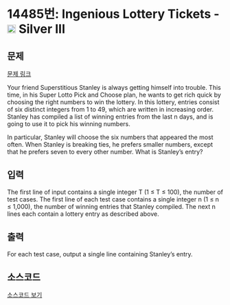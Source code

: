 # 14485번: Ingenious Lottery Tickets - <img src="https://static.solved.ac/tier_small/8.svg" style="height:20px" /> Silver III

<!-- performance -->

<!-- 문제 제출 후 깃허브에 푸시를 했을 때 제출한 코드의 성능이 입력될 공간입니다.-->

<!-- end -->

## 문제

[문제 링크](https://boj.kr/14485)


<p>Your friend Superstitious Stanley is always getting himself into trouble. This time, in his Super Lotto Pick and Choose plan, he wants to get rich quick by choosing the right numbers to win the lottery. In this lottery, entries consist of six distinct integers from 1 to 49, which are written in increasing order. Stanley has compiled a list of winning entries from the last n days, and is going to use it to pick his winning numbers.</p>

<p>In particular, Stanley will choose the six numbers that appeared the most often. When Stanley is breaking ties, he prefers smaller numbers, except that he prefers seven to every other number. What is Stanley’s entry?</p>



## 입력


<p>The first line of input contains a single integer T (1 ≤ T ≤ 100), the number of test cases. The first line of each test case contains a single integer n (1 ≤ n ≤ 1,000), the number of winning entries that Stanley compiled. The next n lines each contain a lottery entry as described above.</p>



## 출력


<p>For each test case, output a single line containing Stanley’s entry.</p>



## 소스코드

[소스코드 보기](Ingenious%20Lottery%20Tickets.py)